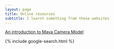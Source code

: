 ```yaml
---
layout: page
title: Online resources
subtitle: I learnt something from these websites
---
```


[An introduction to Maya Camera Model](https://around-the-corner.typepad.com/adn/2012/11/cameras-in-maya.html)

{% include google-search.html %}
